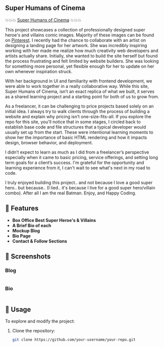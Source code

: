 

 ## Super Humans of Cinema

💥💥💥 [Super Humans of Cinema](https://super-humans.vercel.app/index.html) 💥💥💥

This project showcases a collection of professionally designed super heroe's and villains comic images. Majority of these images can be found on [Pinterest](https://www.pinterest.com/). I recently had the chance to collaborate with an artist on designing a landing page for her artwork. She was incredibly inspiring working with her made me realize how much creativity web developers and artists actually share. Initially, she wanted to build the site herself but found the process frustrating and felt limited by website builders. She was looking for something more personal, yet flexible enough for her to update on her own whenever inspiration struck.

With her background in UI and familiarity with frontend development, we were able to work together in a really collaborative way. While this site, Super Humans of Cinema, isn’t an exact replica of what we built, it serves as a shared learning project and a starting point for both of us to grow from.

As a freelancer, it can be challenging to price projects based solely on an initial idea. I always try to walk clients through the process of building a website and explain why pricing isn’t one-size-fits-all. If you explore the repo for this site, you'll notice that in some stages, I circled back to establish base code and file structures that a typical developer would usually set up from the start. These were intentional learning moments to show her the importance of basic HTML rendering and how it impacts design, browser behavior, and deployment. 

I didn’t expect to learn as much as I did from a freelancer’s perspective especially when it came to basic pricing, service offerings, and setting long term goals for a client’s success. I'm grateful for the opportunity and learning experience from it, I can't wait to see what's next in my road to code.

I truly enjoyed building this project.. and not because I love a good super hero.. but because.. (I lied.. it's because I live for a good super hero/villain combo). After all I am the real Batman. Enjoy, and Happy Coding.

## 📌 Features

- **Box Office Best Super Heroe's & Villains** 
- **A Brief Bio of each** 
- **Mockup Blog** 
- **Bio Page**
- **Contact & Follow Sections** 

## 📸 Screenshots

### Blog
<img  />

### Bio
<img  />

## 🎯 Usage

To explore and modify the project:

1. Clone the repository:  
   ```sh
   git clone https://github.com/your-username/your-repo.git
